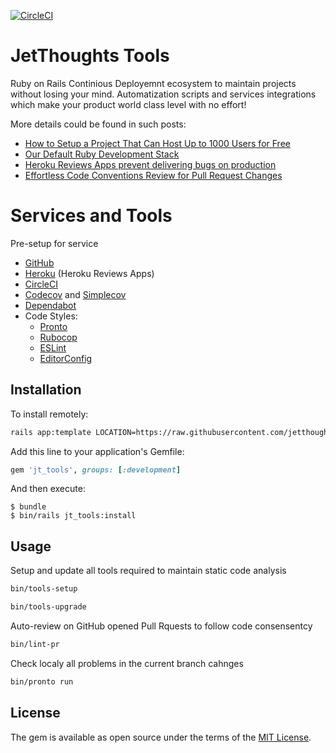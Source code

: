 [![CircleCI](https://circleci.com/gh/jetthoughts/jt_tools.svg?style=svg)](https://circleci.com/gh/jetthoughts/jt_tools)

# JetThoughts Tools

Ruby on Rails Continious Deployemnt ecosystem to maintain projects without losing your mind.
Automatization scripts and services integrations which make your product world class level with no effort!

More details could be found in such posts:

* [How to Setup a Project That Can Host Up to 1000 Users for Free](https://jtway.co/how-to-setup-a-project-that-can-host-up-to-1000-users-for-free-ab59ad3edaf1)
* [Our Default Ruby Development Stack](https://jtway.co/our-default-ruby-development-stack-9d7e80ef21df)
* [Heroku Reviews Apps prevent delivering bugs on production](https://jtway.co/make-master-stable-again-b15c9ff3b129)
* [Effortless Code Conventions Review for Pull Request Changes](https://jtway.co/effortless-code-review-for-pull-request-changes-241206b1cb04)

# Services and Tools

Pre-setup for service 

* [GitHub](https://github.com)
* [Heroku](https://jtway.co/make-master-stable-again-b15c9ff3b129) (Heroku Reviews Apps)
* [CircleCI](https://circleci.com/)
* [Codecov](https://codecov.io/) and [Simplecov](https://github.com/colszowka/simplecov)
* [Dependabot](https://dependabot.com/)
* Code Styles:
  * [Pronto](https://jtway.co/effortless-code-review-for-pull-request-changes-241206b1cb04)
  * [Rubocop](https://github.com/rubocop-hq/rubocop)
  * [ESLint](https://eslint.org/)
  * [EditorConfig](https://editorconfig.org/)

## Installation

To install remotely:

```bash
rails app:template LOCATION=https://raw.githubusercontent.com/jetthoughts/jt_tools/master/template.rb
```

Add this line to your application's Gemfile:

```ruby
gem 'jt_tools', groups: [:development]
```

And then execute:

    $ bundle
    $ bin/rails jt_tools:install


## Usage

Setup and update all tools required to maintain static code analysis

```bash
bin/tools-setup

bin/tools-upgrade
```

Auto-review on GitHub opened Pull Rquests to follow code consensentcy

```bash
bin/lint-pr
```

Check localy all problems in the current branch cahnges

```bash
bin/pronto run
```

## License

The gem is available as open source under the terms of the [MIT License](https://opensource.org/licenses/MIT).
